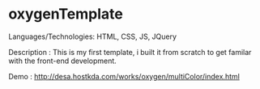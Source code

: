 # oxygenTemplate

Languages/Technologies: HTML, CSS, JS, JQuery

Description : This is my first template, i built it from scratch to get familar with the front-end development.

Demo : http://desa.hostkda.com/works/oxygen/multiColor/index.html
